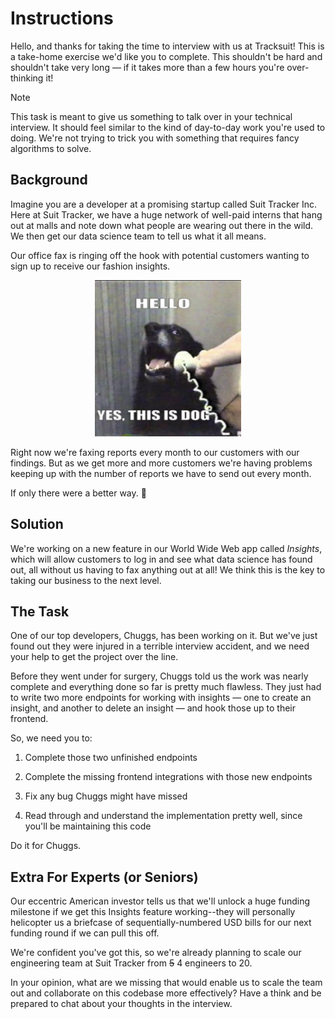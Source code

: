 # Instructions

Hello, and thanks for taking the time to interview with us at Tracksuit! This is
a take-home exercise we'd like you to complete. This shouldn't be hard and
shouldn't take very long — if it takes more than a few hours you're
over-thinking it!

<!-- deno-fmt-ignore-start -->
> [!Note] 
> This task is meant to give us something to talk over in your technical
> interview. It should feel similar to the kind of day-to-day work you're used
> to doing. We're not trying to trick you with something that requires fancy
> algorithms to solve.
<!-- deno-fmt-ignore-end -->

## Background

Imagine you are a developer at a promising startup called Suit Tracker Inc. Here
at Suit Tracker, we have a huge network of well-paid interns that hang out at
malls and note down what people are wearing out there in the wild. We then get
our data science team to tell us what it all means.

Our office fax is ringing off the hook with potential customers wanting to sign
up to receive our fashion insights.

<p align="center">
   <img height="250" src="./assets/cs-team.jpg">
</p>

Right now we're faxing reports every month to our customers with our findings.
But as we get more and more customers we're having problems keeping up with the
number of reports we have to send out every month.

If only there were a better way. 🤷

## Solution

We're working on a new feature in our World Wide Web app called _Insights_,
which will allow customers to log in and see what data science has found out,
all without us having to fax anything out at all! We think this is the key to
taking our business to the next level.

## The Task

One of our top developers, Chuggs, has been working on it. But we've just found
out they were injured in a terrible interview accident, and we need your help to
get the project over the line.

Before they went under for surgery, Chuggs told us the work was nearly complete
and everything done so far is pretty much flawless. They just had to write two
more endpoints for working with insights — one to create an insight, and another
to delete an insight — and hook those up to their frontend.

So, we need you to:

1. Complete those two unfinished endpoints

2. Complete the missing frontend integrations with those new endpoints

3. Fix any bug Chuggs might have missed

4. Read through and understand the implementation pretty well, since you'll be
   maintaining this code

Do it for Chuggs.

## Extra For Experts (or Seniors)

Our eccentric American investor tells us that we'll unlock a huge funding
milestone if we get this Insights feature working--they will personally
helicopter us a briefcase of sequentially-numbered USD bills for our next
funding round if we can pull this off.

We're confident you've got this, so we're already planning to scale our
engineering team at Suit Tracker from ~~5~~ 4 engineers to 20.

In your opinion, what are we missing that would enable us to scale the team out
and collaborate on this codebase more effectively? Have a think and be prepared
to chat about your thoughts in the interview.
